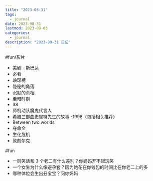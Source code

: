 ```yaml
---
title: "2023-08-31"
tags:
  - journal
date: 2023-08-31
lastmod: 2023-09-03
categories:
  - journal
description: "2023-08-31 日记"
---
```


#fun/影片

- 美剧 - 斯巴达
- 必看
- 琅琊榜
- 隐秘的角落
- 沉默的真相
- 至暗时刻
- 38
- 师机动队魔鬼代言人
- 希腊三部曲史崔特先生的故事 -1998（包括相关推荐）
- Between two worlds
- 夺命金
- 生化危机
- 敦刻尔克

#fun

- 一则笑话和 3 个老二有什么差别？你妈妈开不起玩笑
- 一个女生为什么像避孕套？因为她花在你钱包的时间比在你老二上的多
- 哪种体位会生出丑宝宝？问你妈妈
